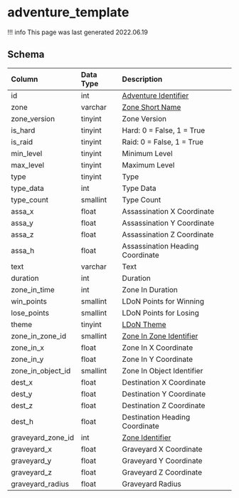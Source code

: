 # adventure_template

!!! info
	This page was last generated 2022.06.19

## Schema

| Column | Data Type | Description |
| :--- | :--- | :--- |
| id | int | [Adventure Identifier](adventure_details.md) |
| zone | varchar | [Zone Short Name](../../../../server/zones/zone-list) |
| zone_version | tinyint | Zone Version |
| is_hard | tinyint | Hard: 0 = False, 1 = True |
| is_raid | tinyint | Raid: 0 = False, 1 = True |
| min_level | tinyint | Minimum Level |
| max_level | tinyint | Maximum Level |
| type | tinyint | Type |
| type_data | int | Type Data |
| type_count | smallint | Type Count |
| assa_x | float | Assassination X Coordinate |
| assa_y | float | Assassination Y Coordinate |
| assa_z | float | Assassination Z Coordinate |
| assa_h | float | Assassination Heading Coordinate |
| text | varchar | Text |
| duration | int | Duration |
| zone_in_time | int | Zone In Duration |
| win_points | smallint | LDoN Points for Winning |
| lose_points | smallint | LDoN Points for Losing |
| theme | tinyint | [LDoN Theme](../../../../server/zones/ldon-themes) |
| zone_in_zone_id | smallint | [Zone In Zone Identifier](../../../../server/zones/zone-list) |
| zone_in_x | float | Zone In X Coordinate |
| zone_in_y | float | Zone In Y Coordinate |
| zone_in_object_id | smallint | Zone In Object Identifier |
| dest_x | float | Destination X Coordinate |
| dest_y | float | Destination Y Coordinate |
| dest_z | float | Destination Z Coordinate |
| dest_h | float | Destination Heading Coordinate |
| graveyard_zone_id | int | [Zone Identifier](../../../../server/zones/zone-list) |
| graveyard_x | float | Graveyard X Coordinate |
| graveyard_y | float | Graveyard Y Coordinate |
| graveyard_z | float | Graveyard Z Coordinate |
| graveyard_radius | float | Graveyard Radius |

